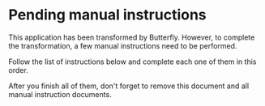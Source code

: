 # Pending manual instructions

This application has been transformed by Butterfly. However, to complete the transformation, a few manual instructions need to be performed.


Follow the list of instructions below and complete each one of them in this order.

After you finish all of them, don't forget to remove this document and all manual instruction documents.



